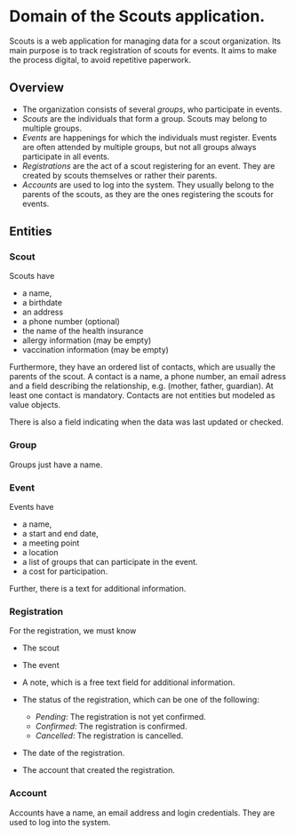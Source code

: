 # Domain of the Scouts application.

Scouts is a web application for managing data for a scout organization. Its main
purpose is to track registration of scouts for events. It aims to make the process
digital, to avoid repetitive paperwork.


## Overview

* The organization consists of several *groups*, who participate in events.
* *Scouts* are the individuals that form a group. Scouts may belong to multiple groups.
* *Events* are happenings for which the individuals must register. Events are often 
  attended by multiple groups, but not all groups always participate in all events.
* *Registrations* are the act of a scout registering for an event. They are created by scouts
  themselves or rather their parents.
* *Accounts* are used to log into the system. They usually belong to the parents of the scouts,
  as they are the ones registering the scouts for events.


## Entities

### Scout

Scouts have 

* a name,
* a birthdate
* an address
* a phone number (optional)
* the name of the health insurance
* allergy information (may be empty)
* vaccination information (may be empty)

Furthermore, they have an ordered list of contacts, which are usually the parents of the scout.
A contact is a name, a phone number, an email adress and a field describing the relationship,
e.g. (mother, father, guardian). At least one contact is mandatory. Contacts are not entities
but modeled as value objects.

There is also a field indicating when the data was last updated or checked.

### Group

Groups just have a name.

### Event

Events have

* a name,
* a start and end date,
* a meeting point
* a location
* a list of groups that can participate in the event.
* a cost for participation.

Further, there is a text for additional information.

### Registration

For the registration, we must know

* The scout
* The event

* A note, which is a free text field for additional information.

* The status of the registration, which can be one of the following:
  * *Pending*: The registration is not yet confirmed.
  * *Confirmed*: The registration is confirmed.
  * *Cancelled*: The registration is cancelled.

* The date of the registration.
* The account that created the registration.

### Account

Accounts have a name, an email address and login credentials. They are used to log into the system.

